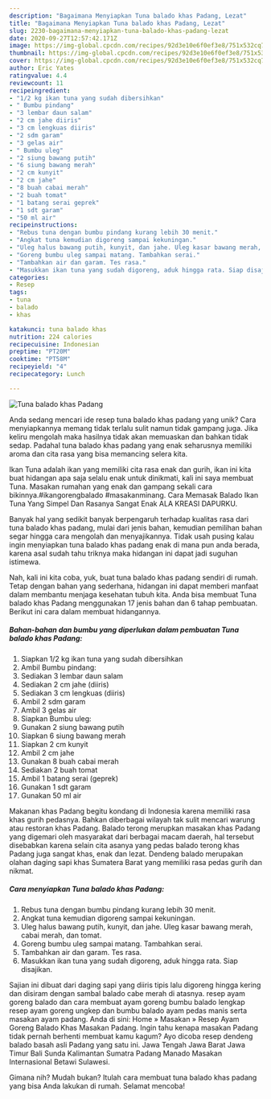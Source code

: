 ```yaml
---
description: "Bagaimana Menyiapkan Tuna balado khas Padang, Lezat"
title: "Bagaimana Menyiapkan Tuna balado khas Padang, Lezat"
slug: 2230-bagaimana-menyiapkan-tuna-balado-khas-padang-lezat
date: 2020-09-27T12:57:42.171Z
image: https://img-global.cpcdn.com/recipes/92d3e10e6f0ef3e8/751x532cq70/tuna-balado-khas-padang-foto-resep-utama.jpg
thumbnail: https://img-global.cpcdn.com/recipes/92d3e10e6f0ef3e8/751x532cq70/tuna-balado-khas-padang-foto-resep-utama.jpg
cover: https://img-global.cpcdn.com/recipes/92d3e10e6f0ef3e8/751x532cq70/tuna-balado-khas-padang-foto-resep-utama.jpg
author: Eric Yates
ratingvalue: 4.4
reviewcount: 11
recipeingredient:
- "1/2 kg ikan tuna yang sudah dibersihkan"
- " Bumbu pindang"
- "3 lembar daun salam"
- "2 cm jahe diiris"
- "3 cm lengkuas diiris"
- "2 sdm garam"
- "3 gelas air"
- " Bumbu uleg"
- "2 siung bawang putih"
- "6 siung bawang merah"
- "2 cm kunyit"
- "2 cm jahe"
- "8 buah cabai merah"
- "2 buah tomat"
- "1 batang serai geprek"
- "1 sdt garam"
- "50 ml air"
recipeinstructions:
- "Rebus tuna dengan bumbu pindang kurang lebih 30 menit."
- "Angkat tuna kemudian digoreng sampai kekuningan."
- "Uleg halus bawang putih, kunyit, dan jahe. Uleg kasar bawang merah, cabai merah, dan tomat."
- "Goreng bumbu uleg sampai matang. Tambahkan serai."
- "Tambahkan air dan garam. Tes rasa."
- "Masukkan ikan tuna yang sudah digoreng, aduk hingga rata. Siap disajikan."
categories:
- Resep
tags:
- tuna
- balado
- khas

katakunci: tuna balado khas 
nutrition: 224 calories
recipecuisine: Indonesian
preptime: "PT20M"
cooktime: "PT58M"
recipeyield: "4"
recipecategory: Lunch

---
```



![Tuna balado khas Padang](https://img-global.cpcdn.com/recipes/92d3e10e6f0ef3e8/751x532cq70/tuna-balado-khas-padang-foto-resep-utama.jpg)

Anda sedang mencari ide resep tuna balado khas padang yang unik? Cara menyiapkannya memang tidak terlalu sulit namun tidak gampang juga. Jika keliru mengolah maka hasilnya tidak akan memuaskan dan bahkan tidak sedap. Padahal tuna balado khas padang yang enak seharusnya memiliki aroma dan cita rasa yang bisa memancing selera kita.

Ikan Tuna adalah ikan yang memiliki cita rasa enak dan gurih, ikan ini kita buat hidangan apa saja selalu enak untuk dinikmati, kali ini saya membuat Tuna. Masakan rumahan yang enak dan gampang sekali cara bikinnya.#ikangorengbalado #masakanminang. Cara Memasak Balado Ikan Tuna Yang Simpel Dan Rasanya Sangat Enak ALA KREASI DAPURKU.

Banyak hal yang sedikit banyak berpengaruh terhadap kualitas rasa dari tuna balado khas padang, mulai dari jenis bahan, kemudian pemilihan bahan segar hingga cara mengolah dan menyajikannya. Tidak usah pusing kalau ingin menyiapkan tuna balado khas padang enak di mana pun anda berada, karena asal sudah tahu triknya maka hidangan ini dapat jadi suguhan istimewa.


Nah, kali ini kita coba, yuk, buat tuna balado khas padang sendiri di rumah. Tetap dengan bahan yang sederhana, hidangan ini dapat memberi manfaat dalam membantu menjaga kesehatan tubuh kita. Anda bisa membuat Tuna balado khas Padang menggunakan 17 jenis bahan dan 6 tahap pembuatan. Berikut ini cara dalam membuat hidangannya.

<!--inarticleads1-->

##### Bahan-bahan dan bumbu yang diperlukan dalam pembuatan Tuna balado khas Padang:

1. Siapkan 1/2 kg ikan tuna yang sudah dibersihkan
1. Ambil  Bumbu pindang:
1. Sediakan 3 lembar daun salam
1. Sediakan 2 cm jahe (diiris)
1. Sediakan 3 cm lengkuas (diiris)
1. Ambil 2 sdm garam
1. Ambil 3 gelas air
1. Siapkan  Bumbu uleg:
1. Gunakan 2 siung bawang putih
1. Siapkan 6 siung bawang merah
1. Siapkan 2 cm kunyit
1. Ambil 2 cm jahe
1. Gunakan 8 buah cabai merah
1. Sediakan 2 buah tomat
1. Ambil 1 batang serai (geprek)
1. Gunakan 1 sdt garam
1. Gunakan 50 ml air


Makanan khas Padang begitu kondang di Indonesia karena memiliki rasa khas gurih pedasnya. Bahkan diberbagai wilayah tak sulit mencari warung atau restoran khas Padang. Balado terong merupkan masakan khas Padang yang digemari oleh masyarakat dari berbagai macam daerah, hal tersebut disebabkan karena selain cita asanya yang pedas balado terong khas Padang juga sangat khas, enak dan lezat. Dendeng balado merupakan olahan daging sapi khas Sumatera Barat yang memiliki rasa pedas gurih dan nikmat. 

<!--inarticleads2-->

##### Cara menyiapkan Tuna balado khas Padang:

1. Rebus tuna dengan bumbu pindang kurang lebih 30 menit.
1. Angkat tuna kemudian digoreng sampai kekuningan.
1. Uleg halus bawang putih, kunyit, dan jahe. Uleg kasar bawang merah, cabai merah, dan tomat.
1. Goreng bumbu uleg sampai matang. Tambahkan serai.
1. Tambahkan air dan garam. Tes rasa.
1. Masukkan ikan tuna yang sudah digoreng, aduk hingga rata. Siap disajikan.


Sajian ini dibuat dari daging sapi yang diiris tipis lalu digoreng hingga kering dan disiram dengan sambal balado cabe merah di atasnya. resep ayam goreng balado dan cara membuat ayam goreng bumbu balado lengkap resep ayam goreng ungkep dan bumbu balado ayam pedas manis serta masakan ayam padang. Anda di sini: Home » Masakan » Resep Ayam Goreng Balado Khas Masakan Padang. Ingin tahu kenapa masakan Padang tidak pernah berhenti membuat kamu kagum? Ayo dicoba resep dendeng balado basah asli Padang yang satu ini. Jawa Tengah Jawa Barat Jawa Timur Bali Sunda Kalimantan Sumatra Padang Manado Masakan Internasional Betawi Sulawesi. 

Gimana nih? Mudah bukan? Itulah cara membuat tuna balado khas padang yang bisa Anda lakukan di rumah. Selamat mencoba!
